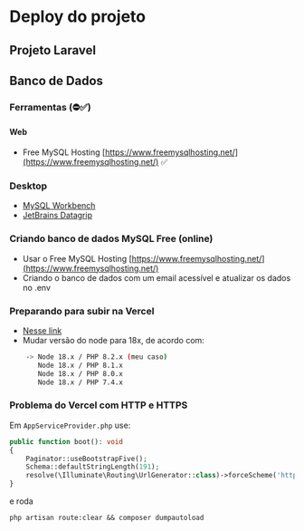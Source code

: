 # Deploy do projeto

## Projeto Laravel

## Banco de Dados

### Ferramentas (⛔✅)

#### Web

- Free MySQL Hosting [https://www.freemysqlhosting.net/](https://www.freemysqlhosting.net/) ✅

### Desktop

- [MySQL Workbench](https://www.mysql.com/products/workbench/)
- [JetBrains Datagrip](https://www.jetbrains.com/datagrip/)

### Criando banco de dados MySQL Free (online)

- Usar o Free MySQL Hosting [https://www.freemysqlhosting.net/](https://www.freemysqlhosting.net/)
- Criando o banco de dados com um email acessível e atualizar os dados no .env

### Preparando para subir na Vercel

- [Nesse link](https://dev.to/snehalkadwe/deploy-laravel-application-using-vercel-42de)
- Mudar versão do node para 18x, de acordo com:

```bash
    -> Node 18.x / PHP 8.2.x (meu caso)
       Node 18.x / PHP 8.1.x
       Node 18.x / PHP 8.0.x
       Node 18.x / PHP 7.4.x
```

### Problema do Vercel com HTTP e HTTPS

Em `AppServiceProvider.php` use:

```php
public function boot(): void
{
    Paginator::useBootstrapFive();
    Schema::defaultStringLength(191);
    resolve(\Illuminate\Routing\UrlGenerator::class)->forceScheme('https'); // adiciona essa linha
}
```

e roda

`php artisan route:clear && composer dumpautoload`
